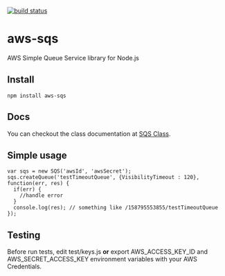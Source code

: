 [![build status](https://secure.travis-ci.org/XervoIO/aws-sqs.png)](http://travis-ci.org/XervoIO/aws-sqs)

aws-sqs
=======

AWS Simple Queue Service library for Node.js

## Install

    npm install aws-sqs

## Docs
You can checkout the class documentation at [SQS Class](http://onmodulus.github.com/aws-sqs/symbols/SQS.html).

## Simple usage

    var sqs = new SQS('awsId', 'awsSecret');
    sqs.createQueue('testTimeoutQueue', {VisibilityTimeout : 120}, function(err, res) {
      if(err) {
        //handle error
      }
      console.log(res); // something like /158795553855/testTimeoutQueue
    });

## Testing

Before run tests, edit test/keys.js **or** export AWS_ACCESS_KEY_ID and AWS_SECRET_ACCESS_KEY 
environment variables with your AWS Credentials.

